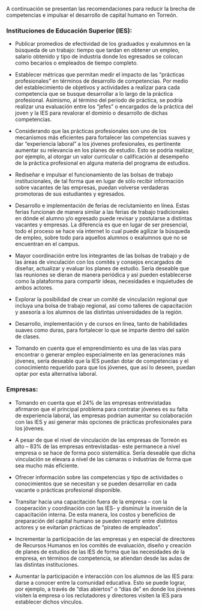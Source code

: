 
A continuación se presentan las recomendaciones para reducir la brecha de
competencias e impulsar el desarrollo de capital humano en Torreón.

### Instituciones de Educación Superior (IES):

* Publicar promedios de efectividad de los graduados y exalumnos en la
búsqueda de un trabajo: tiempo que tardan en obtener un empleo, salario
obtenido y tipo de industria donde los egresados se colocan como becarios
o empleados de tiempo completo.

* Establecer métricas que permitan medir el impacto de las “prácticas
profesionales” en términos de desarrollo de competencias. Por medio del
establecimiento de objetivos y actividades a realizar para cada competencia
que se busque desarrollar a lo largo de la práctica profesional. Asimismo,
al término del periodo de práctica, se podría realizar una evaluación entre
los “jefes” o encargados de la práctica del joven y la IES para revalorar el
dominio o desarrollo de dichas competencias.

* Considerando que las prácticas profesionales son uno de los mecanismos
más eficientes para fortalecer las competencias suaves y dar “experiencia
laboral” a los jóvenes profesionales, es pertinente aumentar su relevancia en
los planes de estudio. Esto se podría realizar, por ejemplo, al otorgar un valor
curricular o calificación al desempeño de la práctica profesional en alguna
materia del programa de estudios.

* Rediseñar e impulsar el funcionamiento de las bolsas de trabajo
institucionales, de tal forma que en lugar de sólo recibir información sobre
vacantes de las empresas, puedan volverse verdaderas promotoras de sus
estudiantes y egresados.

* Desarrollo e implementación de ferias de reclutamiento en línea. Estas ferias
funcionan de manera similar a las ferias de trabajo tradicionales en dónde
el alumno y/o egresado puede revisar y postularse a distintas vacantes y
empresas. La diferencia es que en lugar de ser presencial, todo el proceso se
hace vía internet lo cual puede agilizar la búsqueda de empleo, sobre todo
para aquellos alumnos o exalumnos que no se encuentran en el campus.

* Mayor coordinación entre los integrantes de las bolsas de trabajo y de las
áreas de vinculación con los comités y consejos encargados de diseñar,
actualizar y evaluar los planes de estudio. Sería deseable que las reuniones
se dieran de manera periódica y así pueden establecerse como la plataforma
para compartir ideas, necesidades e inquietudes de ambos actores.

* Explorar la posibilidad de crear un comité de vinculación regional que
incluya una bolsa de trabajo regional, así como talleres de capacitación y
asesoría a los alumnos de las distintas universidades de la región.

* Desarrollo, implementación y de cursos en línea, tanto de habilidades
suaves como duras, para fortalecer lo que se imparte dentro del salón de
clases.

* Tomando en cuenta que el emprendimiento es una de las vías para encontrar
o generar empleo especialmente en las generaciones más jóvenes, sería
deseable que la IES puedan dotar de competencias y el conocimiento
requerido para que los jóvenes, que así lo deseen, puedan optar por esta
alternativa laboral.

### Empresas:

* Tomando en cuenta que el 24% de las empresas entrevistadas afirmaron
que el principal problema para contratar jóvenes es su falta de experiencia
laboral, las empresas podrían aumentar su colaboración con las IES y así
generar más opciones de prácticas profesionales para los jóvenes.

* A pesar de que el nivel de vinculación de las empresas de Torreón es alto
– 83% de las empresas entrevistadas- este permanece a nivel empresa o se
hace de forma poco sistemática. Sería deseable que dicha vinculación se
elevara a nivel de las cámaras o industrias de forma que sea mucho más
eficiente.

* Ofrecer información sobre las competencias y tipo de actividades o
conocimientos que se necesitan y se pueden desarrollar en cada vacante o
prácticas profesional disponible.

* Transitar hacia una capacitación fuera de la empresa – con la cooperación
y coordinación con las IES- y disminuir la inversión de la capacitación
interna. De esta manera, los costos y beneficios de preparación del capital
humano se pueden repartir entre distintos actores y se evitarían prácticas de
“pirateo de empleados”.

* Incrementar la participación de las empresas y en especial de directores
de Recursos Humanos en los comités de evaluación, diseño y creación de
planes de estudios de las IES de forma que las necesidades de la empresa,
en términos de competencia, se atiendan desde las aulas de las distintas
instituciones.

* Aumentar la participación e interacción con los alumnos de las IES para:
darse a conocer entre la comunidad educativa. Esto se puede lograr, por
ejemplo, a través de “días abiertos” o “días de” en donde los jóvenes visiten la
empresa o los reclutadores y directores visiten la IES para establecer dichos
vínculos.
